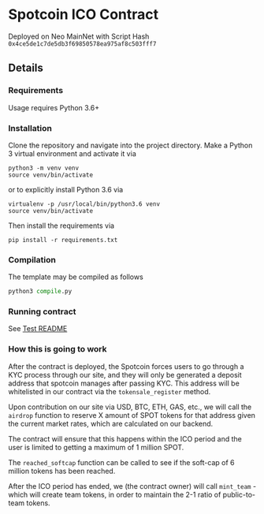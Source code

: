 # Spotcoin ICO Contract

Deployed on Neo MainNet with Script Hash `0x4ce5de1c7de5db3f69850578ea975af8c503fff7`

## Details 

### Requirements

Usage requires Python 3.6+

### Installation

Clone the repository and navigate into the project directory. 
Make a Python 3 virtual environment and activate it via

```shell
python3 -m venv venv
source venv/bin/activate
```

or to explicitly install Python 3.6 via

```shell
virtualenv -p /usr/local/bin/python3.6 venv
source venv/bin/activate
```

Then install the requirements via

```shell
pip install -r requirements.txt
```

### Compilation

The template may be compiled as follows

```python
python3 compile.py
```

### Running contract
See [Test README](tests/README.md)

### How this is going to work

After the contract is deployed, the Spotcoin forces users to go through a KYC process through our site, and they will only be generated a deposit address that spotcoin manages after passing KYC. This address will be whitelisted in our contract via the `tokensale_register` method.

Upon contribution on our site via USD, BTC, ETH, GAS, etc., we will call the `airdrop` function to reserve X amount of SPOT tokens for that address given the current market rates, which are calculated on our backend.

The contract will ensure that this happens within the ICO period and the user is limited to getting a maximum of 1 million SPOT. 

The `reached_softcap` function can be called to see if the soft-cap of 6 million tokens has been reached. 

After the ICO period has ended, we (the contract owner) will call `mint_team` - which will create team tokens, in order to maintain the 2-1 ratio of public-to-team tokens.
